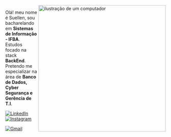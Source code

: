 <img src="https://raw.githubusercontent.com/MicaelliMedeiros/micaellimedeiros/master/image/computer-illustration.png" alt="ilustração de um computador" min-width="400px" max-width="400px" width="400px" align="right">

<p align="left"> 
  Olá! meu nome é Suellen, sou bacharelando em  <strong>Sistemas de  Informação - IFBA</strong>.<br>
  Estudos focado na stack <strong>BackEnd</strong>.<br>
  Pretendo me especializar na área de <strong> Banco de Dados, Cyber Segurança e Gerência de T.I</strong>.
</p>

  <a href="https://www.linkedin.com/in/suellen-ara%C3%BAjo/" title="LinkedIn">
  <img src="https://img.shields.io/badge/-Linkedin-0e76a8?style=flat-square&logo=Linkedin&logoColor=white&link=LINK-DO-SEU-LINKEDIN" alt="LinkedIn"/></a>


  <a href="https://www.instagram.com/iamsuaraujo/" title="Instagram">
  <img src="https://img.shields.io/badge/-Instagram-DF0174?style=flat-square&labelColor=DF0174&logo=instagram&logoColor=white&link=LINK-DO-SEU-INSTAGRAM" alt="Instagram"/></a>
</p>

<p align="left">
  <a href="mailto:suellenaraujocosta@gmail.com" title="Gmail">
  <img src="https://img.shields.io/badge/-Gmail-FF0000?style=flat-square&labelColor=FF0000&logo=gmail&logoColor=white&link=LINK-DO-SEU-GMAIL" alt="Gmail"/></a>

  
